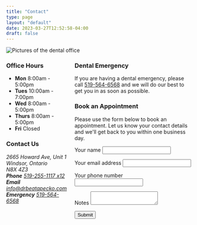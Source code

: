 ```yaml
---
title: "Contact"
type: page
layout: "default"
date: 2023-03-27T12:52:58-04:00
draft: false
---
```


<section>
  <div class="container">
    <img class="contact-banner" src="/img/contact-banner.jpg" alt="Pictures of the dental office" />
    <div class="columns two-columns">
      <div class="contact-details">
        <h3>Office Hours</h3>
        <ul class="unstyled-list office-hours">
          <li><strong>Mon</strong> 8:00am - 5:00pm</li>
          <li><strong>Tues</strong> 10:00am - 7:00pm</li>
          <li><strong>Wed</strong> 8:00am - 5:00pm</li>
          <li><strong>Thurs</strong> 8:00am - 5:00pm</li>
          <li><strong>Fri</strong> Closed</li>
        </ul>
        <h3>Contact Us</h3>
        <address>
          2665 Howard Ave, Unit 1<br>
          Windsor, Ontario<br>
          N8X 4Z3
        </address>
        <address class="addr-contact">
          <strong>Phone</strong> <a href="tel:15192551117">519-255-1117 x12</a><br>
          <strong>Email</strong> <a href="mailto:info@drbeatapecko.com">info@drbeatapecko.com</a><br>
          <strong>Emergency</strong> <a href="tel:15195646568">519-564-6568</a>
        </address>
      </div>
      <div>
        <h3>Dental Emergency</h3>
        <p>If you are having a dental emergency, please call <a href="tel:15195646568">519-564-6568</a> and we will do our best to get you in as soon as possible.</p>
        <h3>Book an Appointment</h3>
        <p>Please use the form below to book an appointment. Let us know your contact details and we'll get back to you within one business day.</p>
        <form id="my-form" action="https://formspree.io/f/xrgyvdyw" method="POST">
          <div id="my-form-inner">
            <p class="field">
              <label class="primary-label" for="name">Your name</label>
              <input id="name" type="text" name="name" required />
            </p>
            <p class="field">
              <label class="primary-label" for="email">Your email address</label>
              <input id="email" type="email" name="email" required />
            </p>
            <p class="field">
              <label class="primary-label" for="phone">Your phone number</label>
              <input id="phone" type="tel" name="phone" required />
            </p>
            <p class="field">
              <label class="primary-label" for="notes">Notes</label>
              <textarea id="notes" name="notes"></textarea>
            </p>
            <div class="g-recaptcha" data-sitekey="6LdezIklAAAAACQEnGCRnZRdF2_r05xPsz0Mjuht"></div>
            <button class="btn pill" id="my-form-button">Submit</button>
          </div> <!-- inner-form -->
          <p id="my-form-status"></p>
        </form>
      </div>
    </div>
  </div>
</section>